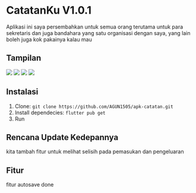 # CatatanKu V1.0.1

Aplikasi ini saya persembahkan untuk semua orang terutama untuk para sekretaris dan juga bandahara yang satu organisasi dengan saya, yang lain boleh juga kok pakainya kalau mau

## Tampilan

<img src="http://rav.000.pe/wp-content/uploads/2024/07/3-135x300.jpg" style="max-width:100%;">
<img src="http://rav.000.pe/wp-content/uploads/2024/07/4-135x300.jpg" style="max-width:100%;">
<img src="http://rav.000.pe/wp-content/uploads/2024/07/1-135x300.jpg" style="max-width:100%;">
<img src="http://rav.000.pe/wp-content/uploads/2024/07/2-135x300.jpg" style="max-width:100%;">

## Instalasi

1. Clone: `git clone https://github.com/AGUN1505/apk-catatan.git`
2. Install dependecies: `flutter pub get`
3. Run

## Rencana Update Kedepannya

kita tambah fitur untuk melihat selisih pada pemasukan dan pengeluaran

## Fitur

fitur autosave done
